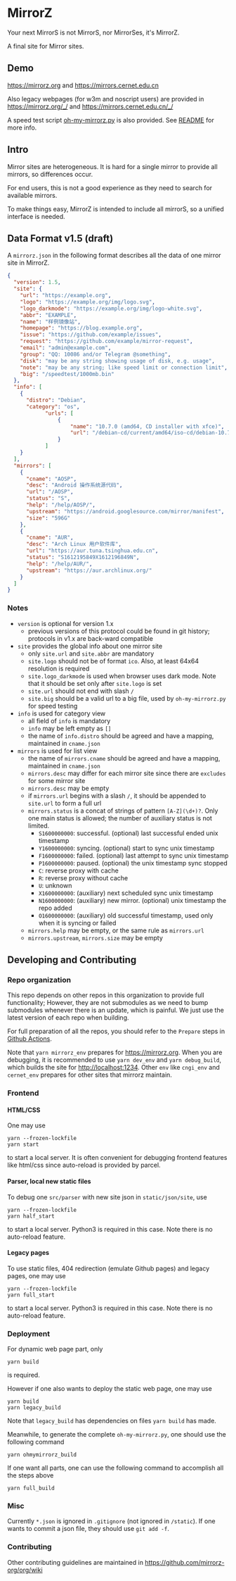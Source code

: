# MirrorZ

Your next MirrorS is not MirrorS, nor MirrorSes, it's MirrorZ.

A final site for Mirror sites.

## Demo

<https://mirrorz.org> and <https://mirrors.cernet.edu.cn>

Also legacy webpages (for w3m and noscript users) are provided in <https://mirrorz.org/_/> and <https://mirrors.cernet.edu.cn/_/>

A speed test script [oh-my-mirrorz.py](https://mirrorz.org/oh-my-mirrorz.py) is also provided. See [README](https://github.com/mirrorz-org/oh-my-mirrorz) for more info.

## Intro

Mirror sites are heterogeneous. It is hard for a single mirror to provide all mirrors, so differences occur.

For end users, this is not a good experience as they need to search for available mirrors.

To make things easy, MirrorZ is intended to include all mirrorS, so a unified interface is needed.

## Data Format v1.5 (draft)

A `mirrorz.json` in the following format describes all the data of one mirror site in MirrorZ.

```json
{
  "version": 1.5,
  "site": {
    "url": "https://example.org",
    "logo": "https://example.org/img/logo.svg",
    "logo_darkmode": "https://example.org/img/logo-white.svg",
    "abbr": "EXAMPLE",
    "name": "样例镜像站",
    "homepage": "https://blog.example.org",
    "issue": "https://github.com/example/issues",
    "request": "https://github.com/example/mirror-request",
    "email": "admin@example.com",
    "group": "QQ: 10086 and/or Telegram @something",
    "disk": "may be any string showing usage of disk, e.g. usage",
    "note": "may be any string; like speed limit or connection limit",
    "big": "/speedtest/1000mb.bin"
  },
  "info": [
    {
      "distro": "Debian",
      "category": "os",
            "urls": [
                {
                    "name": "10.7.0 (amd64, CD installer with xfce)",
                    "url": "/debian-cd/current/amd64/iso-cd/debian-10.7.0-amd64-xfce-CD-1.iso"
                }
            ]
    }
  ],
  "mirrors": [
    {
      "cname": "AOSP",
      "desc": "Android 操作系统源代码",
      "url": "/AOSP",
      "status": "S",
      "help": "/help/AOSP/",
      "upstream": "https://android.googlesource.com/mirror/manifest",
      "size": "596G"
    },
    {
      "cname": "AUR",
      "desc": "Arch Linux 用户软件库",
      "url": "https://aur.tuna.tsinghua.edu.cn",
      "status": "S1612195849X1612196849N",
      "help": "/help/AUR/",
      "upstream": "https://aur.archlinux.org/"
    }
  ]
}
```

### Notes

* `version` is optional for version 1.x
  - previous versions of this protocol could be found in git history; protocols in v1.x are back-ward compatible
* `site` provides the global info about one mirror site
  - only `site.url` and `site.abbr` are mandatory
  - `site.logo` should not be of format `ico`. Also, at least 64x64 resolution is required
  - `site.logo_darkmode` is used when browser uses dark mode. Note that it should be set only after `site.logo` is set
  - `site.url` should not end with slash `/`
  - `site.big` should be a valid url to a big file, used by `oh-my-mirrorz.py` for speed testing
* `info` is used for category view
  - all field of `info` is mandatory
  - `info` may be left empty as `[]`
  - the name of `info.distro` should be agreed and have a mapping, maintained in `cname.json`
* `mirrors` is used for list view
  - the name of `mirrors.cname` should be agreed and have a mapping, maintained in `cname.json`
  - `mirrors.desc` may differ for each mirror site since there are `excludes` for some mirror site
  - `mirrors.desc` may be empty
  - if `mirrors.url` begins with a slash `/`, it should be appended to `site.url` to form a full url
  - `mirrors.status` is a concat of strings of pattern `[A-Z](\d+)?`. Only one main status is allowed; the number of auxiliary status is not limited.
    + `S1600000000`: successful. (optional) last successful ended unix timestamp
    + `Y1600000000`: syncing. (optional) start to sync unix timestamp
    + `F1600000000`: failed. (optional) last attempt to sync unix timestamp
    + `P1600000000`: paused. (optional) the unix timestamp sync stopped
    + `C`: reverse proxy with cache
    + `R`: reverse proxy without cache
    + `U`: unknown
    + `X1600000000`: (auxiliary) next scheduled sync unix timestamp
    + `N1600000000`: (auxiliary) new mirror. (optional) unix timestamp the repo added
    + `O1600000000`: (auxiliary) old successful timestamp, used only when it is syncing or failed
  - `mirrors.help` may be empty, or the same rule as `mirrors.url`
  - `mirrors.upstream`, `mirrors.size` may be empty

## Developing and Contributing

### Repo organization

This repo depends on other repos in this organization to provide full functionality; However, they are not submodules as we need to bump submodules whenever there is an update, which is painful. We just use the latest version of each repo when building.

For full preparation of all the repos, you should refer to the `Prepare` steps in [Github Actions](https://github.com/mirrorz-org/mirrorz/blob/master/.github/workflows/deploy.yml).

Note that `yarn mirrorz_env` prepares for <https://mirrorz.org>. When you are debugging, it is recommended to use `yarn dev_env` and `yarn debug_build`, which builds the site for <http://localhost:1234>. Other `env` like `cngi_env` and `cernet_env` prepares for other sites that mirrorz maintain.

### Frontend

#### HTML/CSS

One may use

```
yarn --frozen-lockfile
yarn start
```

to start a local server. It is often convenient for debugging frontend features like html/css since auto-reload is provided by parcel.

#### Parser, local new static files

To debug one `src/parser` with new site json in `static/json/site`, use

```
yarn --frozen-lockfile
yarn half_start
```

to start a local server. Python3 is required in this case. Note there is no auto-reload feature.

#### Legacy pages

To use static files, 404 redirection (emulate Github pages) and legacy pages, one may use

```
yarn --frozen-lockfile
yarn full_start
```

to start a local server. Python3 is required in this case. Note there is no auto-reload feature.

### Deployment

For dynamic web page part, only

```
yarn build
```

is required.

However if one also wants to deploy the static web page, one may use

```
yarn build
yarn legacy_build
```

Note that `legacy_build` has dependencies on files `yarn build` has made.

Meanwhile, to generate the complete `oh-my-mirrorz.py`, one should use the following command

```
yarn ohmymirrorz_build
```

If one want all parts, one can use the following command to accomplish all the steps above

```
yarn full_build
```

### Misc

Currently `*.json` is ignored in `.gitignore` (not ignored in `/static`). If one wants to commit a json file, they should use `git add -f`.

### Contributing

Other contributing guidelines are maintained in <https://github.com/mirrorz-org/org/wiki>

<!--
 vim: ts=2 sts=2 sw=2
-->
